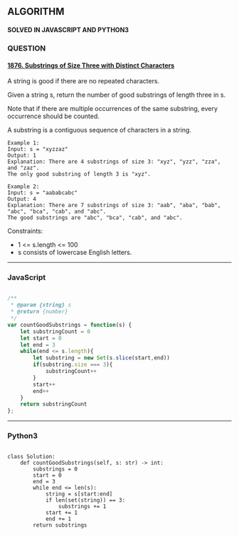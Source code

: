 ## ALGORITHM

#### SOLVED IN JAVASCRIPT AND PYTHON3
### QUESTION

#### [1876. Substrings of Size Three with Distinct Characters](https://leetcode.com/problems/substrings-of-size-three-with-distinct-characters/)

A string is good if there are no repeated characters.

Given a string s, return the number of good substrings of length three in s.

Note that if there are multiple occurrences of the same substring, every occurrence should be counted.

A substring is a contiguous sequence of characters in a string.



```
Example 1:
Input: s = "xyzzaz"
Output: 1
Explanation: There are 4 substrings of size 3: "xyz", "yzz", "zza", and "zaz". 
The only good substring of length 3 is "xyz".

Example 2:
Input: s = "aababcabc"
Output: 4
Explanation: There are 7 substrings of size 3: "aab", "aba", "bab", "abc", "bca", "cab", and "abc".
The good substrings are "abc", "bca", "cab", and "abc".
```

Constraints:

* 1 <= s.length <= 100
* s consists of lowercase English letters.

-----

### JavaScript

```js

/**
 * @param {string} s
 * @return {number}
 */
var countGoodSubstrings = function(s) {
    let substringCount = 0
    let start = 0
    let end = 3
    while(end <= s.length){
        let substring = new Set(s.slice(start,end))
        if(substring.size === 3){
            substringCount++
        }
        start++
        end++
    }
    return substringCount
};

```

-----

### Python3

```py3

class Solution:
    def countGoodSubstrings(self, s: str) -> int:
        substrings = 0
        start = 0
        end = 3
        while end <= len(s):
            string = s[start:end]
            if len(set(string)) == 3:
                substrings += 1
            start += 1
            end += 1
        return substrings
        
```
